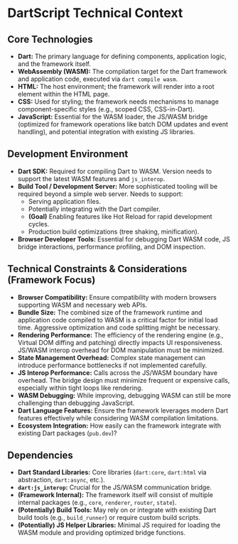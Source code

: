 # DartScript Technical Context

## Core Technologies

- **Dart:** The primary language for defining components, application logic, and
  the framework itself.
- **WebAssembly (WASM):** The compilation target for the Dart framework and
  application code, executed via `dart compile wasm`.
- **HTML:** The host environment; the framework will render into a root element
  within the HTML page.
- **CSS:** Used for styling; the framework needs mechanisms to manage
  component-specific styles (e.g., scoped CSS, CSS-in-Dart).
- **JavaScript:** Essential for the WASM loader, the JS/WASM bridge (optimized
  for framework operations like batch DOM updates and event handling), and
  potential integration with existing JS libraries.

## Development Environment

- **Dart SDK:** Required for compiling Dart to WASM. Version needs to support
  the latest WASM features and `js_interop`.
- **Build Tool / Development Server:** More sophisticated tooling will be
  required beyond a simple web server. Needs to support:
  - Serving application files.
  - Potentially integrating with the Dart compiler.
  - **(Goal)** Enabling features like Hot Reload for rapid development cycles.
  - Production build optimizations (tree shaking, minification).
- **Browser Developer Tools:** Essential for debugging Dart WASM code, JS bridge
  interactions, performance profiling, and DOM inspection.

## Technical Constraints & Considerations (Framework Focus)

- **Browser Compatibility:** Ensure compatibility with modern browsers
  supporting WASM and necessary web APIs.
- **Bundle Size:** The combined size of the framework runtime and application
  code compiled to WASM is a critical factor for initial load time. Aggressive
  optimization and code splitting might be necessary.
- **Rendering Performance:** The efficiency of the rendering engine (e.g.,
  Virtual DOM diffing and patching) directly impacts UI responsiveness. JS/WASM
  interop overhead for DOM manipulation must be minimized.
- **State Management Overhead:** Complex state management can introduce
  performance bottlenecks if not implemented carefully.
- **JS Interop Performance:** Calls across the JS/WASM boundary have overhead.
  The bridge design must minimize frequent or expensive calls, especially within
  tight loops like rendering.
- **WASM Debugging:** While improving, debugging WASM can still be more
  challenging than debugging JavaScript.
- **Dart Language Features:** Ensure the framework leverages modern Dart
  features effectively while considering WASM compilation limitations.
- **Ecosystem Integration:** How easily can the framework integrate with
  existing Dart packages (`pub.dev`)?

## Dependencies

- **Dart Standard Libraries:** Core libraries (`dart:core`, `dart:html` via
  abstraction, `dart:async`, etc.).
- **`dart:js_interop`:** Crucial for the JS/WASM communication bridge.
- **(Framework Internal):** The framework itself will consist of multiple
  internal packages (e.g., `core`, `renderer`, `router`, `state`).
- **(Potentially) Build Tools:** May rely on or integrate with existing Dart
  build tools (e.g., `build_runner`) or require custom build scripts.
- **(Potentially) JS Helper Libraries:** Minimal JS required for loading the
  WASM module and providing optimized bridge functions.
